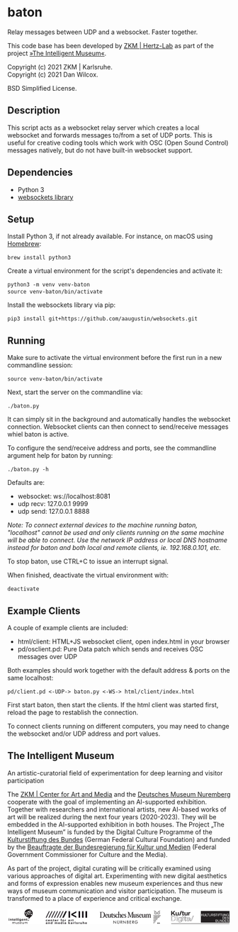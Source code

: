 baton
=====

Relay messages between UDP and a websocket. Faster together.

This code base has been developed by [ZKM | Hertz-Lab](https://zkm.de/en/about-the-zkm/organization/hertz-lab) as part of the project [»The Intelligent Museum«](#the-intelligent-museum). 

Copyright (c) 2021 ZKM | Karlsruhe.  
Copyright (c) 2021 Dan Wilcox.  

BSD Simplified License.

Description
-----------

This script acts as a websocket relay server which creates a local websocket and forwards messages to/from a set of UDP ports. This is useful for creative coding tools which work with OSC (Open Sound Control) messages natively, but do not have built-in websocket support.

Dependencies
------------

  * Python 3
  * [websockets library](https://github.com/aaugustin/websockets)

Setup
-----

Install Python 3, if not already available. For instance, on macOS using [Homebrew](http://brew.sh):

```shell
brew install python3
```

Create a virtual environment for the script's dependencies and activate it:

```shell
python3 -m venv venv-baton
source venv-baton/bin/activate
```

Install the websockets library via pip:

```shell
pip3 install git+https://github.com/aaugustin/websockets.git
```

Running
-------

Make sure to activate the virtual environment before the first run in a new commandline session:

    source venv-baton/bin/activate

Next, start the server on the commandline via:

    ./baton.py

It can simply sit in the background and automatically handles the websocket connection. Websocket clients can then connect to send/receive messages whiel baton is active.

To configure the send/receive address and ports, see the commandline argument help for baton by running:

    ./baton.py -h

Defaults are:

* websocket: ws://localhost:8081
* udp recv: 127.0.0.1 9999
* udp send: 127.0.0.1 8888

_Note: To connect external devices to the machine running baton, "localhost" cannot be used and only clients running on the same machine will be able to connect. Use the network IP address or local DNS hostname instead for baton and both local and remote clients, ie. 192.168.0.101, etc._ 

To stop baton, use CTRL+C to issue an interrupt signal.

When finished, deactivate the virtual environment with:

    deactivate

Example Clients
---------------

A couple of example clients are included:

* html/client: HTML+JS websocket client, open index.html in your browser
* pd/osclient.pd: Pure Data patch which sends and receives OSC messages over UDP 

Both examples should work together with the default address & ports on the same localhost:

    pd/client.pd <-UDP-> baton.py <-WS-> html/client/index.html

First start baton, then start the clients. If the html client was started first, reload the page to restablish the connection.

To connect clients running on different computers, you may need to change the websocket and/or UDP address and port values.

The Intelligent Museum
----------------------

An artistic-curatorial field of experimentation for deep learning and visitor participation

The [ZKM | Center for Art and Media](https://zkm.de/en) and the [Deutsches Museum Nuremberg](https://www.deutsches-museum.de/en/nuernberg/information/) cooperate with the goal of implementing an AI-supported exhibition. Together with researchers and international artists, new AI-based works of art will be realized during the next four years (2020-2023).  They will be embedded in the AI-supported exhibition in both houses. The Project „The Intelligent Museum” is funded by the Digital Culture Programme of the [Kulturstiftung des Bundes](https://www.kulturstiftung-des-bundes.de/en) (German Federal Cultural Foundation) and funded by the [Beauftragte der Bundesregierung für Kultur und Medien](https://www.bundesregierung.de/breg-de/bundesregierung/staatsministerin-fuer-kultur-und-medien) (Federal Government Commissioner for Culture and the Media).

As part of the project, digital curating will be critically examined using various approaches of digital art. Experimenting with new digital aesthetics and forms of expression enables new museum experiences and thus new ways of museum communication and visitor participation. The museum is transformed to a place of experience and critical exchange.

![Logo](media/Logo_ZKM_DMN_KSB.png)
